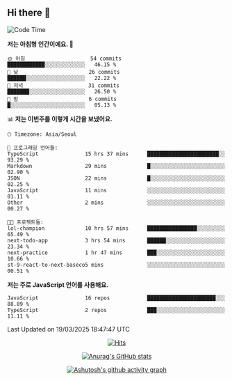 ## Hi there 👋

<!--
**pnh135/pnh135** is a ✨ _special_ ✨ repository because its `README.md` (this file) appears on your GitHub profile.

Here are some ideas to get you started:

- 🔭 I’m currently working on ...
- 🌱 I’m currently learning ...
- 👯 I’m looking to collaborate on ...
- 🤔 I’m looking for help with ...
- 💬 Ask me about ...
- 📫 How to reach me: ...
- 😄 Pronouns: ...
- ⚡ Fun fact: ...
-->

<!--START_SECTION:waka-->
![Code Time](http://img.shields.io/badge/Code%20Time-142%20hrs%208%20mins-blue)

**저는 아침형 인간이에요. 🐤** 

```text
🌞 아침                     54 commits          ████████████░░░░░░░░░░░░░   46.15 % 
🌆 낮　                     26 commits          ██████░░░░░░░░░░░░░░░░░░░   22.22 % 
🌃 저녁                     31 commits          ███████░░░░░░░░░░░░░░░░░░   26.50 % 
🌙 밤　                     6 commits           █░░░░░░░░░░░░░░░░░░░░░░░░   05.13 % 
```


📊 **저는 이번주를 이렇게 시간을 보냈어요.** 

```text
🕑︎ Timezone: Asia/Seoul

💬 프로그래밍 언어들: 
TypeScript               15 hrs 37 mins      ███████████████████████░░   93.29 % 
Markdown                 29 mins             █░░░░░░░░░░░░░░░░░░░░░░░░   02.90 % 
JSON                     22 mins             █░░░░░░░░░░░░░░░░░░░░░░░░   02.25 % 
JavaScript               11 mins             ░░░░░░░░░░░░░░░░░░░░░░░░░   01.11 % 
Other                    2 mins              ░░░░░░░░░░░░░░░░░░░░░░░░░   00.27 % 

🐱‍💻 프로젝트들: 
lol-champion             10 hrs 57 mins      ████████████████░░░░░░░░░   65.49 % 
next-todo-app            3 hrs 54 mins       ██████░░░░░░░░░░░░░░░░░░░   23.34 % 
next-practice            1 hr 47 mins        ███░░░░░░░░░░░░░░░░░░░░░░   10.66 % 
st-9-react-to-next-baseco5 mins              ░░░░░░░░░░░░░░░░░░░░░░░░░   00.51 % 
```

**저는 주로 JavaScript 언어를 사용해요.** 

```text
JavaScript               16 repos            ██████████████████████░░░   88.89 % 
TypeScript               2 repos             ███░░░░░░░░░░░░░░░░░░░░░░   11.11 % 
```




 Last Updated on 19/03/2025 18:47:47 UTC
<!--END_SECTION:waka-->

  <div align=center>
	
  [![Hits](https://hits.seeyoufarm.com/api/count/incr/badge.svg?url=https%3A%2F%2Fgithub.com%2Fpnh135&count_bg=%2379C83D&title_bg=%23555555&icon=&icon_color=%23E7E7E7&title=hits&edge_flat=false)](https://hits.seeyoufarm.com) 
	
  </div>

<div align=center>
	
[![Anurag's GitHub stats](https://github-readme-stats.vercel.app/api?username=pnh135&show_icons=true&theme=radical)](https://github.com/anuraghazra/github-readme-stats)

</div>

<div align=center>
	
[![Ashutosh's github activity graph](https://github-readme-activity-graph.vercel.app/graph?username=pnh135&theme=merko)](https://github.com/ashutosh00710/github-readme-activity-graph)

</div>
